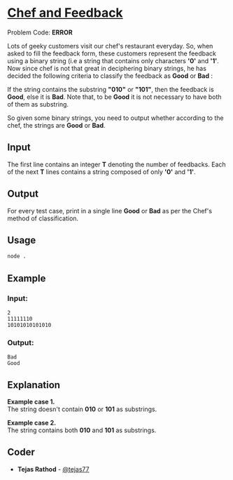 
# [Chef and Feedback](https://www.codechef.com/problems/ERROR)
Problem Code: **ERROR**

Lots of geeky customers visit our chef's restaurant everyday. So, when asked to fill the feedback form, these customers represent the feedback using a binary string (i.e a string that contains only characters **'0'** and **'1'**.
Now since chef is not that great in deciphering binary strings, he has decided the following criteria to classify the feedback as **Good** or **Bad** :

If the string contains the substring **"010"** or **"101"**, then the feedback is **Good**, else it is **Bad**. Note that, to be **Good** it is not necessary to have both of them as substring.

So given some binary strings, you need to output whether according to the chef, the strings are **Good** or **Bad**.

## Input

The first line contains an integer **T** denoting the number of feedbacks. Each of the next **T** lines contains a string composed of only **'0'** and **'1'**.

## Output

For every test case, print in a single line **Good** or **Bad** as per the Chef's method of classification.

## Usage
```sh
node .
```
## Example
### Input:
```
2
11111110
10101010101010
```
### Output:
```
Bad
Good
```
## Explanation

**Example case 1.**\
The string doesn't contain **010** or **101** as substrings.

**Example case 2.**\
The string contains both **010** and **101** as substrings.

## Coder

* **Tejas Rathod** - [@tejas77](https://github.com/tejas77)
